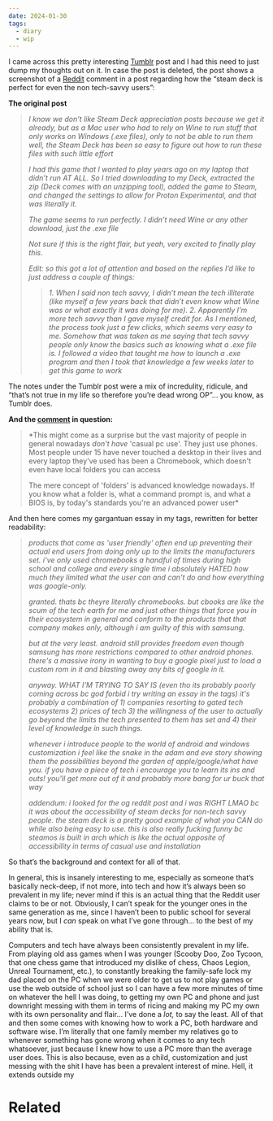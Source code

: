```yaml
---
date: 2024-01-30
tags:
  - diary
  - wip
---
```

I came across this pretty interesting [Tumblr](https://www.tumblr.com/bogleech/740195569970135040/this-cant-be-true-can-it?source=share) post and I had this need to just dump my thoughts out on it. In case the post is deleted, the post shows a screenshot of a [Reddit](https://www.reddit.com/r/SteamDeck/comments/198tmfw/steam_deck_is_perfect_for_even_the_nontech_savvy/kib7vw2/?context=8&depth=9) comment in a post regarding how the “steam deck is perfect for even the non tech-savvy users”:

**The original post**
> *I know we don’t like Steam Deck appreciation posts because we get it already, but as a Mac user who had to rely on Wine to run stuff that only works on Windows (.exe files), only to not be able to run them well, the Steam Deck has been so easy to figure out how to run these files with such little effort*
> 
> *I had this game that I wanted to play years ago on my laptop that didn’t run AT ALL. So I tried downloading to my Deck, extracted the zip (Deck comes with an unzipping tool), added the game to Steam, and changed the settings to allow for Proton Experimental, and that was literally it.*
> 
> *The game seems to run perfectly. I didn’t need Wine or any other download, just the .exe file*
> 
> *Not sure if this is the right flair, but yeah, very excited to finally play this.*
> 
> *Edit: so this got a lot of attention and based on the replies I’d like to just address a couple of things:*
> 
> > *1. When I said non tech savvy, I didn’t mean the tech illiterate (like myself a few years back that didn’t even know what Wine was or what exactly it was doing for me).*
> > *2. Apparently I’m more tech savvy than I gave myself credit for. As I mentioned, the process took just a few clicks, which seems very easy to me. Somehow that was taken as me saying that tech savvy people only know the basics such as knowing what a .exe file is. I followed a video that taught me how to launch a .exe program and then I took that knowledge a few weeks later to get this game to work*

The notes under the Tumblr post were a mix of incredulity, ridicule, and “that’s not true in my life so therefore you’re dead wrong OP”… you know, as Tumblr does. 

**And the [comment](https://www.reddit.com/r/SteamDeck/comments/198tmfw/comment/kib7vw2/?utm_source=share&utm_medium=web2x&context=3) in question:**
> *This might come as a surprise but the vast majority of people in general nowadays _don't have_ 'casual pc use'. They just use phones. Most people under 15 have never touched a desktop in their lives and every laptop they've used has been a Chromebook, which doesn't even have local folders you can access
> 
> The mere concept of 'folders' is advanced knowledge nowadays. If you know what a folder is, what a command prompt is, and what a BIOS is, by today's standards you're an advanced power user*

And then here comes my gargantuan essay in my tags, rewritten for better readability:

> *products that come as 'user friendly' often end up preventing their actual end users from doing only up to the limits the manufacturers set. i've only used chromebooks a handful of times during high school and college and every single time i absolutely HATED how much they limited what the user can and can't do and how everything was google-only.*
> 
> *granted. thats bc theyre literally chromebooks. but cbooks are like the scum of the tech earth for me and just other things that force you in their ecosystem in general and conform to the products that that company makes only, although i am guilty of this with samsung.*
> 
> *but at the very least. android still provides freedom even though samsung has more restrictions compared to other android phones. there's a massive irony in wanting to buy a google pixel just to load a custom rom in it and blasting away any bits of google in it.*
> 
> *anyway. WHAT I'M TRYING TO SAY IS (even tho its probably poorly coming across bc god forbid i try writing an essay in the tags) it's probably a combination of 1) companies resorting to gated tech ecosystems 2) prices of tech 3) the willingness of the user to actually go beyond the limits the tech presented to them has set and 4) their level of knowledge in such things.*
> 
> *whenever i introduce people to the world of android and windows customization i feel like the snake in the adam and eve story showing them the possibilities beyond the garden of apple/google/what have you. if you have a piece of tech i encourage you to learn its ins and outs! you'll get more out of it and probably more bang for ur buck that way*
> 
> *addendum: i looked for the og reddit post and i was RIGHT LMAO bc it was about the accessibility of steam decks for non-tech savvy people. the steam deck is a pretty good example of what you CAN do while also being easy to use. this is also really fucking funny bc steamos is built in arch which is like the actual opposite of accessibility in terms of casual use and installation*

So that’s the background and context for all of that.

In general, this is insanely interesting to me, especially as someone that’s basically neck-deep, if not more, into tech and how it’s always been so prevalent in my life; never mind if this is an actual thing that the Reddit user claims to be or not. Obviously, I can’t speak for the younger ones in the same generation as me, since I haven’t been to public school for several years now, but I *can* speak on what I’ve gone through… to the best of my ability that is.

Computers and tech have always been consistently prevalent in my life. From playing old ass games when I was younger (Scooby Doo, Zoo Tycoon, that one chess game that introduced my dislike of chess, Chaos Legion, Unreal Tournament, etc.), to constantly breaking the family-safe lock my dad placed on the PC when we were older to get us to not play games or use the web outside of school just so I can have a few more minutes of time on whatever the hell I was doing, to getting my own PC and phone and just downright messing with them in terms of ricing and making my PC my own with its own personality and flair… I’ve done a *lot,* to say the least. All of that and then some comes with knowing how to work a PC, both hardware and software wise. I’m literally that one family member my relatives go to whenever something has gone wrong when it comes to any tech whatsoever, just because I knew how to use a PC more than the average user does. This is also because, even as a child, customization and just messing with the shit I have has been a prevalent interest of mine. Hell, it extends outside my 

# Related